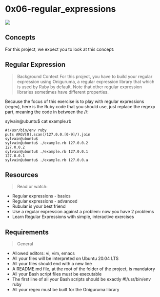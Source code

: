 # 0x06-regular_expressions

<img src="https://encrypted-tbn0.gstatic.com/images?q=tbn:ANd9GcSGJHuHWK0TG67mIBizwvbId9hv2RkAkZTzjw&usqp=CAU">

## Concepts
For this project, we expect you to look at this concept:

## Regular Expression
> Background Context
For this project, you have to build your regular expression using Oniguruma, a regular expression library that which is used by Ruby by default. Note that other regular expression libraries sometimes have different properties.

Because the focus of this exercise is to play with regular expressions (regex), here is the Ruby code that you should use, just replace the regexp part, meaning the code in between the //:

sylvain@ubuntu$ cat example.rb
```
#!/usr/bin/env ruby
puts ARGV[0].scan(/127.0.0.[0-9]/).join
sylvain@ubuntu$
sylvain@ubuntu$ ./example.rb 127.0.0.2
127.0.0.2
sylvain@ubuntu$ ./example.rb 127.0.0.1
127.0.0.1
sylvain@ubuntu$ ./example.rb 127.0.0.a
```

## Resources
> Read or watch:

* Regular expressions - basics
* Regular expressions - advanced
* Rubular is your best friend
* Use a regular expression against a problem: now you have 2 problems
* Learn Regular Expressions with simple, interactive exercises

## Requirements
> General
* Allowed editors: vi, vim, emacs
* All your files will be interpreted on Ubuntu 20.04 LTS
* All your files should end with a new line
* A README.md file, at the root of the folder of the project, is mandatory
* All your Bash script files must be executable
* The first line of all your Bash scripts should be exactly #!/usr/bin/env ruby
* All your regex must be built for the Oniguruma library
